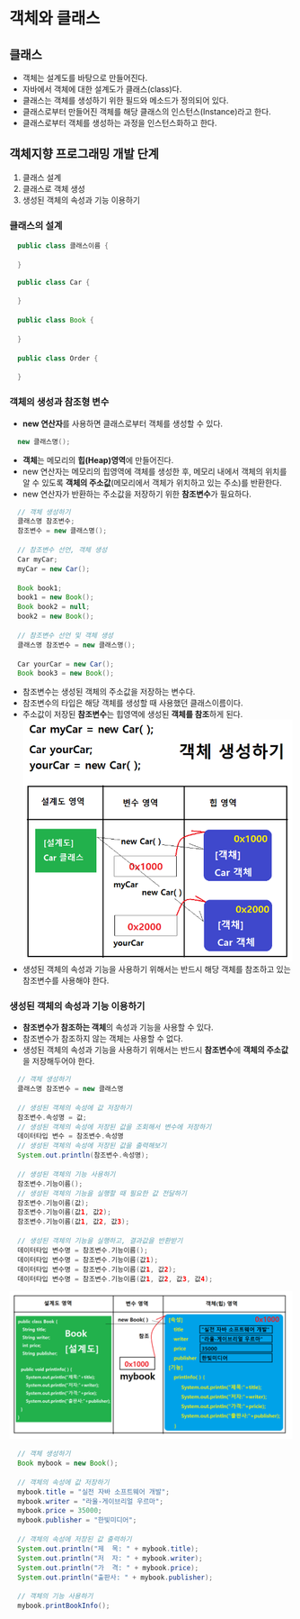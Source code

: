 # 객체와 클래스

## 클래스
- 객체는 설계도를 바탕으로 만들어진다.
- 자바에서 객체에 대한 설계도가 클래스(class)다.
- 클래스는 객체를 생성하기 위한 필드와 메소드가 정의되어 있다.
- 클래스로부터 만들어진 객체를 해당 클래스의 인스턴스(Instance)라고 한다.
- 클래스로부터 객체를 생성하는 과정을 인스턴스화하고 한다.

## 객체지향 프로그래밍 개발 단계
1. 클래스 설계
2. 클래스로 객체 생성
3. 생성된 객체의 속성과 기능 이용하기
   
### 클래스의 설계
```java
  public class 클래스이름 {

  }
```
```java
  public class Car {

  }

  public class Book {

  }

  public class Order {

  }
```
### 객체의 생성과 참조형 변수
- **new 연산자**를 사용하면 클래스로부터 객체를 생성할 수 있다.
```java
  new 클래스명();
```
- **객체**는 메모리의 **힙(Heap)영역**에 만들어진다.
- new 연산자는 메모리의 힙영역에 객체를 생성한 후, 메모리 내에서 객체의 위치를 알 수 있도록 **객체의 주소값**(메모리에서 객체가 위치하고 있는 주소)를 반환한다.
- new 연산자가 반환하는 주소값을 저장하기 위한 **참조변수**가 필요하다.
```java
  // 객체 생성하기
  클래스명 참조변수;
  참조변수 = new 클래스명();

  // 참조변수 선언, 객체 생성
  Car myCar;
  myCar = new Car();

  Book book1;
  book1 = new Book();
  Book book2 = null;
  book2 = new Book();

  // 참조변수 선언 및 객체 생성
  클래스명 참조변수 = new 클래스명();
  
  Car yourCar = new Car();
  Book book3 = new Book();
```
- 참조변수는 생성된 객체의 주소값을 저장하는 변수다.
- 참조변수의 타입은 해당 객체를 생성할 때 사용했던 클래스이름이다.
- 주소값이 저장된 **참조변수**는 힙영역에 생성된 **객체를 참조**하게 된다.
![alt 객체 생성하기](/images/java/classAndInstance5.png)
- 생성된 객체의 속성과 기능을 사용하기 위해서는 반드시 해당 객체를 참조하고 있는 참조변수를 사용해야 한다.

### 생성된 객체의 속성과 기능 이용하기
- **참조변수가 참조하는 객체**의 속성과 기능을 사용할 수 있다.
- 참조변수가 참조하지 않는 객체는 사용할 수 없다.
- 생성된 객체의 속성과 기능을 사용하기 위해서는 반드시 **참조변수**에 **객체의 주소값**을 저장해두어야 한다.
```java
  // 객체 생성하기
  클래스명 참조변수 = new 클래스명
  
  // 생성된 객체의 속성에 값 저장하기
  참조변수.속성명 = 값;
  // 생성된 객체의 속성에 저장된 값을 조회해서 변수에 저장하기
  데이터타입 변수 = 참조변수.속성명
  // 생성된 객체의 속성에 저장된 값을 출력해보기
  System.out.println(참조변수.속성명);

  // 생성된 객체의 기능 사용하기
  참조변수.기능이름();
  // 생성된 객체의 기능을 실행할 때 필요한 값 전달하기
  참조변수.기능이름(값);
  참조변수.기능이름(값1, 값2);
  참조변수.기능이름(값1, 값2, 값3);

  // 생성된 객체의 기능을 실행하고, 결과값을 반환받기
  데이터타입 변수명 = 참조변수.기능이름();
  데이터타입 변수명 = 참조변수.기능이름(값1);
  데이터타입 변수명 = 참조변수.기능이름(값1, 값2);
  데이터타입 변수명 = 참조변수.기능이름(값1, 값2, 값3, 값4);
```

![alt 객체의 속성과 기능 사용하기](/images/java/classAndInstance6.png)

```java
  // 객체 생성하기
  Book mybook = new Book();

  // 객체의 속성에 값 저장하기
  mybook.title = "실전 자바 소프트웨어 개발";
  mybook.writer = "라울-게이브리얼 우르마";
  mybook.price = 35000;
  mybook.publisher = "한빛미디어";

  // 객체의 속성에 저장된 값 출력하기
  System.out.println("제  목: " + mybook.title);
  System.out.println("저  자: " + mybook.writer);
  System.out.println("가  격: " + mybook.price);
  System.out.println("출판사: " + mybook.publisher);

  // 객체의 기능 사용하기
  mybook.printBookInfo();
```
